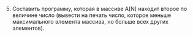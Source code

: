 5. Составить программу, которая в массиве A[N] находит второе по величине число (вывести на печать число, 
которое меньше максимального элемента массива, но больше всех других элементов). 